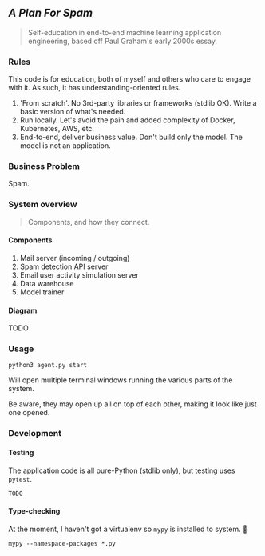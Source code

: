 ## _A Plan For Spam_

> Self-education in end-to-end machine learning application engineering, based off
> Paul Graham's early 2000s essay.

### Rules

This code is for education, both of myself and others who care to engage with it. As such,
it has understanding-oriented rules.

1. 'From scratch'. No 3rd-party libraries or frameworks (stdlib OK). Write a basic version of what's needed.
2. Run locally. Let's avoid the pain and added complexity of Docker, Kubernetes, AWS, etc.
3. End-to-end, deliver business value. Don't build only the model. The model is not an application.

### Business Problem

Spam.

### System overview

> Components, and how they connect.

#### Components

1. Mail server (incoming / outgoing)
2. Spam detection API server
3. Email user activity simulation server 
4. Data warehouse
5. Model trainer

#### Diagram

TODO

### Usage

`python3 agent.py start`

Will open multiple terminal windows running the various parts of the system.

Be aware, they may open up all on top of each other, making it look like just one opened.

### Development

#### Testing

The application code is all pure-Python (stdlib only), but testing uses `pytest`. 

`TODO`

#### Type-checking

At the moment, I haven't got a virtualenv so `mypy` is installed to system. 🤮

`mypy --namespace-packages *.py`
